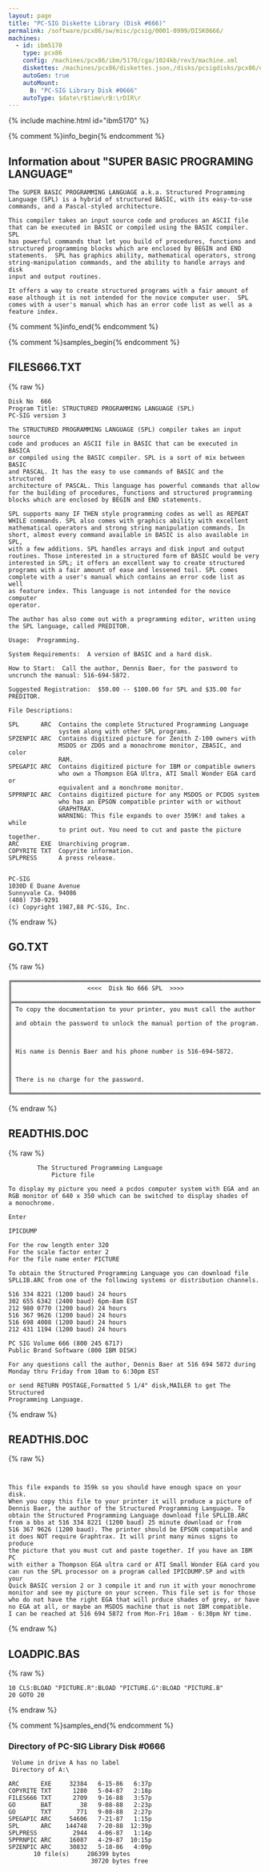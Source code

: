 ```yaml
---
layout: page
title: "PC-SIG Diskette Library (Disk #666)"
permalink: /software/pcx86/sw/misc/pcsig/0001-0999/DISK0666/
machines:
  - id: ibm5170
    type: pcx86
    config: /machines/pcx86/ibm/5170/cga/1024kb/rev3/machine.xml
    diskettes: /machines/pcx86/diskettes.json,/disks/pcsigdisks/pcx86/diskettes.json
    autoGen: true
    autoMount:
      B: "PC-SIG Library Disk #0666"
    autoType: $date\r$time\rB:\rDIR\r
---
```


{% include machine.html id="ibm5170" %}

{% comment %}info_begin{% endcomment %}

## Information about "SUPER BASIC PROGRAMING LANGUAGE"

    The SUPER BASIC PROGRAMMING LANGUAGE a.k.a. Structured Programming
    Language (SPL) is a hybrid of structured BASIC, with its easy-to-use
    commands, and a Pascal-styled architecture.
    
    This compiler takes an input source code and produces an ASCII file
    that can be executed in BASIC or compiled using the BASIC compiler. SPL
    has powerful commands that let you build of procedures, functions and
    structured programming blocks which are enclosed by BEGIN and END
    statements.  SPL has graphics ability, mathematical operators, strong
    string-manipulation commands, and the ability to handle arrays and disk
    input and output routines.
    
    It offers a way to create structured programs with a fair amount of
    ease although it is not intended for the novice computer user.  SPL
    comes with a user's manual which has an error code list as well as a
    feature index.
{% comment %}info_end{% endcomment %}

{% comment %}samples_begin{% endcomment %}

## FILES666.TXT

{% raw %}
```
Disk No  666
Program Title: STRUCTURED PROGRAMMING LANGUAGE (SPL)
PC-SIG version 3

The STRUCTURED PROGRAMMING LANGUAGE (SPL) compiler takes an input source
code and produces an ASCII file in BASIC that can be executed in BASICA
or compiled using the BASIC compiler. SPL is a sort of mix between BASIC
and PASCAL. It has the easy to use commands of BASIC and the structured
architecture of PASCAL. This language has powerful commands that allow
for the building of procedures, functions and structured programming
blocks which are enclosed by BEGIN and END statements.

SPL supports many IF THEN style programming codes as well as REPEAT
WHILE commands. SPL also comes with graphics ability with excellent
mathematical operators and strong string manipulation commands. In
short, almost every command available in BASIC is also available in SPL,
with a few additions. SPL handles arrays and disk input and output
routines. Those interested in a structured form of BASIC would be very
interested in SPL; it offers an excellent way to create structured
programs with a fair amount of ease and lessened toil. SPL comes
complete with a user's manual which contains an error code list as well
as feature index. This language is not intended for the novice computer
operator.

The author has also come out with a programming editor, written using
the SPL language, called PREDITOR.

Usage:  Programming.

System Requirements:  A version of BASIC and a hard disk.

How to Start:  Call the author, Dennis Baer, for the password to
uncrunch the manual: 516-694-5872.

Suggested Registration:  $50.00 -- $100.00 for SPL and $35.00 for
PREDITOR.

File Descriptions:

SPL      ARC  Contains the complete Structured Programming Language
              system along with other SPL programs.
SPZENPIC ARC  Contains digitized picture for Zenith Z-100 owners with
              MSDOS or ZDOS and a monochrome monitor, ZBASIC, and color
              RAM.
SPEGAPIC ARC  Contains digitized picture for IBM or compatible owners
              who own a Thompson EGA Ultra, ATI Small Wonder EGA card or
              equivalent and a monchrome monitor.
SPPRNPIC ARC  Contains digitized picture for any MSDOS or PCDOS system
              who has an EPSON compatible printer with or without
              GRAPHTRAX.
              WARNING: This file expands to over 359K! and takes a while
              to print out. You need to cut and paste the picture together.
ARC      EXE  Unarchiving program.
COPYRITE TXT  Copyrite information.
SPLPRESS      A press release.


PC-SIG
1030D E Duane Avenue
Sunnyvale Ca. 94086
(408) 730-9291
(c) Copyright 1987,88 PC-SIG, Inc.

```
{% endraw %}

## GO.TXT

{% raw %}
```
╔═════════════════════════════════════════════════════════════════════════╗
║                     <<<<  Disk No 666 SPL  >>>>                         ║
╠═════════════════════════════════════════════════════════════════════════╣
║ To copy the documentation to your printer, you must call the author     ║
║ and obtain the password to unlock the manual portion of the program.    ║
║                                                                         ║
║ His name is Dennis Baer and his phone number is 516-694-5872.           ║
║                                                                         ║
║ There is no charge for the password.                                    ║
╚═════════════════════════════════════════════════════════════════════════╝
```
{% endraw %}

## READTHIS.DOC

{% raw %}
```
		The Structured Programming Language
			Picture file

To display my picture you need a pcdos computer system with EGA and an
RGB monitor of 640 x 350 which can be switched to display shades of
a monochrome.

Enter

IPICDUMP

For the row length enter 320
For the scale factor enter 2
For the file name enter PICTURE

To obtain the Structured Programming Language you can download file 
SPLLIB.ARC from one of the following systems or distribution channels.

516 334 8221 (1200 baud) 24 hours
302 655 6342 (2400 baud) 6pm-8am EST
212 980 0770 (1200 baud) 24 hours
516 367 9626 (1200 baud) 24 hours
516 698 4008 (1200 baud) 24 hours
212 431 1194 (1200 baud) 24 hours

PC SIG Volume 666 (800 245 6717)
Public Brand Software (800 IBM DISK)

For any questions call the author, Dennis Baer at 516 694 5872 during
Monday thru Friday from 10am to 6:30pm EST

or send RETURN POSTAGE,Formatted 5 1/4" disk,MAILER to get The Structured
Programming Language.
```
{% endraw %}

## READTHIS.DOC

{% raw %}
```


This file expands to 359k so you should have enough space on your disk.
When you copy this file to your printer it will produce a picture of
Dennis Baer, the author of the Structured Programming Language. To
obtain the Structured Programming Language download file SPLLIB.ARC
from a bbs at 516 334 8221 (1200 baud) 25 minute download or from
516 367 9626 (1200 baud). The printer should be EPSON compatible and
it does NOT require Graphtrax. It will print many minus signs to produce
the picture that you must cut and paste together. If you have an IBM PC
with either a Thompson EGA ultra card or ATI Small Wonder EGA card you
can run the SPL processor on a program called IPICDUMP.SP and with your
Quick BASIC version 2 or 3 compile it and run it with your monochrome
monitor and see my picture on your screen. This file set is for those
who do not have the right EGA that will prduce shades of grey, or have
no EGA at all, or maybe an MSDOS machine that is not IBM compatible.
I can be reached at 516 694 5872 from Mon-Fri 10am - 6:30pm NY time.
```
{% endraw %}

## LOADPIC.BAS

{% raw %}
```bas
10 CLS:BLOAD "PICTURE.R":BLOAD "PICTURE.G":BLOAD "PICTURE.B"
20 GOTO 20
```
{% endraw %}

{% comment %}samples_end{% endcomment %}

### Directory of PC-SIG Library Disk #0666

     Volume in drive A has no label
     Directory of A:\

    ARC      EXE     32384   6-15-86   6:37p
    COPYRITE TXT      1280   5-04-87   2:18p
    FILES666 TXT      2709   9-16-88   3:57p
    GO       BAT        38   9-08-88   2:23p
    GO       TXT       771   9-08-88   2:27p
    SPEGAPIC ARC     54606   7-21-87   1:15p
    SPL      ARC    144748   7-20-88  12:39p
    SPLPRESS          2944   4-06-87   1:14p
    SPPRNPIC ARC     16087   4-29-87  10:15p
    SPZENPIC ARC     30832   5-18-86   4:09p
           10 file(s)     286399 bytes
                           30720 bytes free
